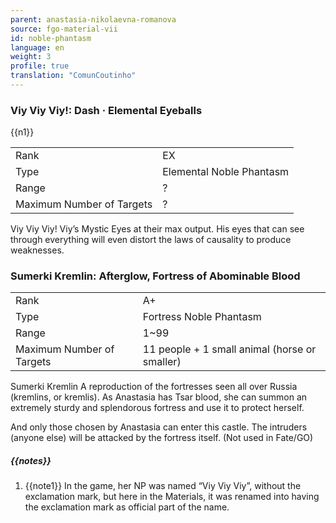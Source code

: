```yaml
---
parent: anastasia-nikolaevna-romanova
source: fgo-material-vii
id: noble-phantasm
language: en
weight: 3
profile: true
translation: "ComunCoutinho"
---
```


### Viy Viy Viy!: Dash · Elemental Eyeballs

{{n1}}

<table>
  <tr><td>Rank</td><td>EX</td></tr>
  <tr><td>Type</td><td>Elemental Noble Phantasm</td></tr>
  <tr><td>Range</td><td>?</td></tr>
  <tr><td>Maximum Number of Targets</td><td>?</td></tr>
</table>

Viy Viy Viy!
Viy’s Mystic Eyes at their max output.
His eyes that can see through everything will even distort the laws of causality to produce weaknesses.

### Sumerki Kremlin: Afterglow, Fortress of Abominable Blood

<table>
  <tr><td>Rank</td><td>A+</td></tr>
  <tr><td>Type</td><td>Fortress Noble Phantasm</td></tr>
  <tr><td>Range</td><td>1~99</td></tr>
  <tr><td>Maximum Number of Targets</td><td>11 people + 1 small animal (horse or smaller)</td></tr>
</table>

Sumerki Kremlin
A reproduction of the fortresses seen all over Russia (kremlins, or kremlis).
As Anastasia has Tsar blood, she can summon an extremely sturdy and splendorous fortress and use it to protect herself.

And only those chosen by Anastasia can enter this castle.
The intruders (anyone else) will be attacked by the fortress itself.
(Not used in Fate/GO)

##### {{notes}}

1. {{note1}} In the game, her NP was named “Viy Viy Viy”, without the exclamation mark, but here in the Materials, it was renamed into having the exclamation mark as official part of the name.
